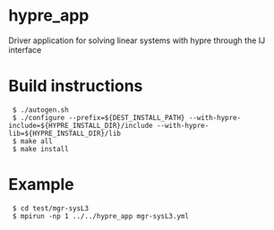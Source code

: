 # hypre_app
Driver application for solving linear systems with hypre through the IJ interface

# Build instructions

```
 $ ./autogen.sh
 $ ./configure --prefix=${DEST_INSTALL_PATH} --with-hypre-include=${HYPRE_INSTALL_DIR}/include --with-hypre-lib=${HYPRE_INSTALL_DIR}/lib
 $ make all
 $ make install
```

# Example

```
 $ cd test/mgr-sysL3
 $ mpirun -np 1 ../../hypre_app mgr-sysL3.yml
```
